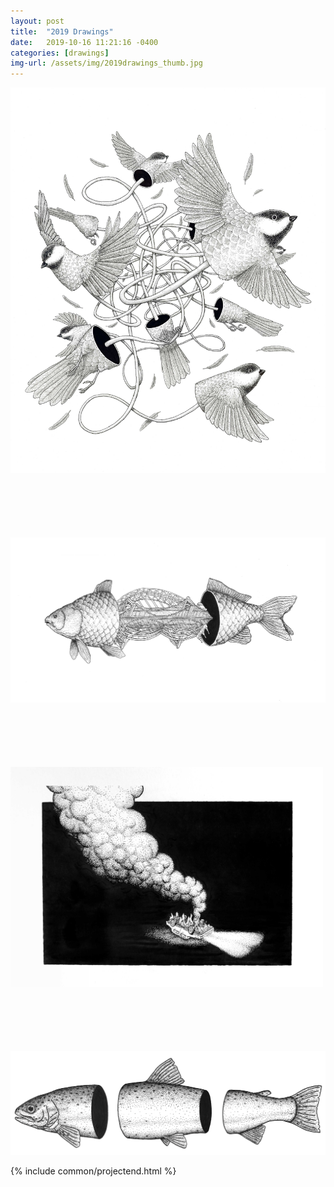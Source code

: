 ```yaml
---
layout: post
title:  "2019 Drawings"
date:   2019-10-16 11:21:16 -0400
categories: [drawings]
img-url: /assets/img/2019drawings_thumb.jpg
---
```

<img class="center" src="/assets/img/drawings2019/Birds.jpg" style=" width: 600px; margin-bottom: 100px;">

<img class="center" src="/assets/img/drawings2019/BridgeFish.jpg" style=" width: 800px; margin-bottom: 100px;">

<img class="center" src="/assets/img/drawings2019/CarFire.jpg" style="width: 500px; margin-bottom: 100px;">

<img src="/assets/img/fishpieces_drawing.png">



{% include common/projectend.html %}
